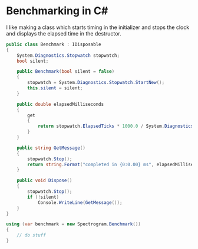 # Benchmarking in C#

I like making a class which starts timing in the initializer and stops the clock and displays the elapsed time in the destructor.

```cs
public class Benchmark : IDisposable
{
	System.Diagnostics.Stopwatch stopwatch;
	bool silent;

	public Benchmark(bool silent = false)
	{
		stopwatch = System.Diagnostics.Stopwatch.StartNew();
		this.silent = silent;
	}

	public double elapsedMilliseconds
	{
		get
		{
			return stopwatch.ElapsedTicks * 1000.0 / System.Diagnostics.Stopwatch.Frequency;
		}
	}

	public string GetMessage()
	{
		stopwatch.Stop();
		return string.Format("completed in {0:0.00} ms", elapsedMilliseconds);
	}

	public void Dispose()
	{
		stopwatch.Stop();
		if (!silent)
			Console.WriteLine(GetMessage());
	}
}
```

```cs
using (var benchmark = new Spectrogram.Benchmark())
{
    // do stuff
}
```
